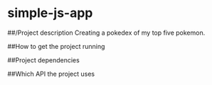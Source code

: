 # simple-js-app

##/Project description
Creating a pokedex of my top five pokemon.

##How to get the project running

##Project dependencies

##Which API the project uses
